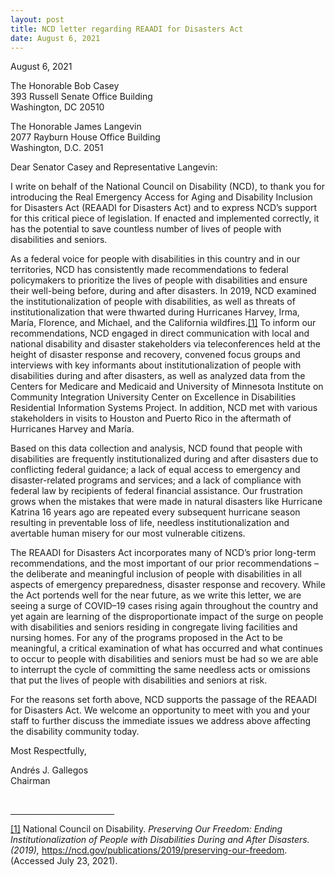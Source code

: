 ```yaml
---
layout: post
title: NCD letter regarding REAADI for Disasters Act
date: August 6, 2021
---
```

<p>August 6, 2021</p><p>The Honorable Bob Casey<br/>393 Russell Senate Office Building<br />Washington, DC 20510</p><p>The Honorable James Langevin<br/>2077 Rayburn House Office Building<br/>Washington, D.C. 2051</p><p>Dear Senator Casey and Representative Langevin:</p><p>I write on behalf of the National Council on Disability (NCD), to thank you for introducing the Real Emergency Access for Aging and Disability Inclusion for Disasters Act (REAADI for Disasters Act) and to express NCD&rsquo;s support for this critical piece of legislation. If enacted and implemented correctly, it has the potential to save countless number of lives of people with disabilities and seniors.</p><p>As a federal voice for people with disabilities in this country and in our territories, NCD has consistently made recommendations to federal policymakers to prioritize the lives of people with disabilities and ensure their well-being before, during and after disasters. In 2019, NCD examined the institutionalization of people with disabilities, as well as threats of institutionalization that were thwarted during Hurricanes Harvey, Irma, María, Florence, and Michael, and the California wildfires.<a href="#_ftn1" name="_ftnref1" style="background-color: rgb(255, 255, 255);" title="">[1]</a> To inform our recommendations, NCD engaged in direct communication with local and national disability and disaster stakeholders via teleconferences held at the height of disaster response and recovery, convened focus groups and interviews with key informants about institutionalization of people with disabilities during and after disasters, as well as analyzed data from the Centers for Medicare and Medicaid and University of Minnesota Institute on Community Integration University Center on Excellence in Disabilities Residential Information Systems Project. In addition, NCD met with various stakeholders in visits to Houston and Puerto Rico in the aftermath of Hurricanes Harvey and María.</p><p>Based on this data collection and analysis, NCD found that people with disabilities are frequently institutionalized during and after disasters due to conflicting federal guidance; a lack of equal access to emergency and disaster-related programs and services; and a lack of compliance with federal law by recipients of federal financial assistance. Our frustration grows when the mistakes that were made in natural disasters like Hurricane Katrina 16 years ago are repeated every subsequent hurricane season resulting in preventable loss of life, needless institutionalization and avertable human misery for our most vulnerable citizens.</p><p>The REAADI for Disasters Act incorporates many of NCD&rsquo;s prior long-term recommendations, and the most important of our prior recommendations &ndash; the deliberate and meaningful inclusion of people with disabilities in all aspects of emergency preparedness, disaster response and recovery. While the Act portends well for the near future, as we write this letter, we are seeing a surge of COVID&ndash;19 cases rising again throughout the country and yet again are learning of the disproportionate impact of the surge on people with disabilities and seniors residing in congregate living facilities and nursing homes. For any of the programs proposed in the Act to be meaningful, a critical examination of what has occurred and what continues to occur to people with disabilities and seniors must be had so we are able to interrupt the cycle of committing the same needless acts or omissions that put the lives of people with disabilities and seniors at risk.</p><p>For the reasons set forth above, NCD supports the passage of the REAADI for Disasters Act. We welcome an opportunity to meet with you and your staff to further discuss the immediate issues we address above affecting the disability community today.&nbsp;&nbsp;</p><p>Most Respectfully,</p><p>Andrés J. Gallegos<br/>Chairman</p><p>&nbsp;</p><div><hr align="left" size="1" width="33%" /><div id="ftn1"><p><a href="#_ftnref1" name="_ftn1" title="">[1]</a> National Council on Disability.&nbsp;<em>Preserving Our Freedom: Ending Institutionalization of People with Disabilities During and After Disasters. (2019),&nbsp;</em><a href="https://ncd.gov/publications/2019/preserving-our-freedom">https://ncd.gov/publications/2019/preserving-our-freedom</a>. (Accessed July 23, 2021).</p><p>&nbsp;</p></div></div><p>&nbsp;</p>